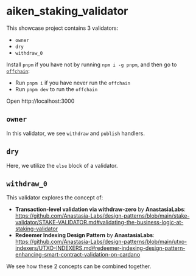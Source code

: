 # aiken_staking_validator

This showcase project contains 3 validators:

- `owner`
- `dry`
- `withdraw_0`

Install `pnpm` if you have not by running `npm i -g pnpm`, and then go to [`offchain`](./offchain):

- Run `pnpm i` if you have never run the `offchain`
- Run `pnpm dev` to run the `offchain`

Open http://localhost:3000

## `owner`

In this validator, we see `withdraw` and `publish` handlers.

## `dry`

Here, we utilize the `else` block of a validator.

## `withdraw_0`

This validator explores the concept of:

- **Transaction-level validation via withdraw-zero** by **AnastasiaLabs**: https://github.com/Anastasia-Labs/design-patterns/blob/main/stake-validator/STAKE-VALIDATOR.md#validating-the-business-logic-at-staking-validator
- **Redeemer Indexing Design Pattern** by **AnastasiaLabs**: https://github.com/Anastasia-Labs/design-patterns/blob/main/utxo-indexers/UTXO-INDEXERS.md#redeemer-indexing-design-pattern-enhancing-smart-contract-validation-on-cardano

We see how these 2 concepts can be combined together.
